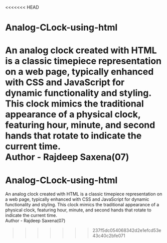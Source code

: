 <<<<<<< HEAD
# Analog-CLock-using-html
An analog clock created with HTML is a classic timepiece representation on a web page, typically enhanced with CSS and JavaScript for dynamic functionality and styling. This clock mimics the traditional appearance of a physical clock, featuring hour, minute, and second hands that rotate to indicate the current time.
<br>
Author - Rajdeep Saxena(07)
=======
# Analog-CLock-using-html
An analog clock created with HTML is a classic timepiece representation on a web page, typically enhanced with CSS and JavaScript for dynamic functionality and styling. This clock mimics the traditional appearance of a physical clock, featuring hour, minute, and second hands that rotate to indicate the current time.
<br>
Author - Rajdeep Saxena(07)
>>>>>>> 237f5dc054068342d2e1efcd53e43c40c2bfe071
